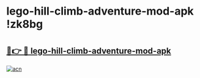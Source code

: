 # lego-hill-climb-adventure-mod-apk !zk8bg

# <h2><a href="https://yvp3fe.esa.edu.pl?title=lego-hill-climb-adventure-mod-apk&ref=zk8bg">🔗👉 🔴 lego-hill-climb-adventure-mod-apk</a></h2>

[![acn](https://github.com/user-attachments/assets/0f9c940e-d8b0-45ae-aac7-cd30a18b3e1c)](https://yvp3fe.esa.edu.pl?title=lego-hill-climb-adventure-mod-apk&ref=zk8bg)

